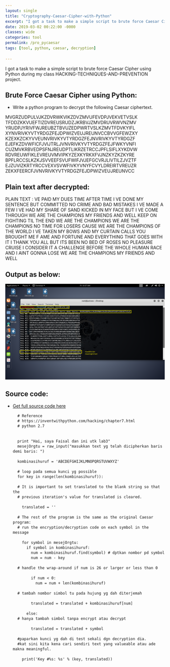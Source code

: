 ```yaml
---
layout: single
title: "Cryptography-Caesar-Cipher-with-Python"
excerpt: "I got a task to make a simple script to brute force Caesar Cipher using Python during my class HACKING-TECHNIQUES-AND-PREVENTION project."
date: 2019-03-02 00:22:00 -0000
classes: wide
categories: tool
permalink: /pro_pycaesar
tags: [tool, python, caesar, decryption]

---
```


I got a task to make a simple script to brute force Caesar Cipher using Python during my class HACKING-TECHNIQUES-AND-PREVENTION project.

## Brute Force Caesar Cipher using Python:
- Write a python program to decrypt the following Caesar ciphertext.

MVGRZUDPULVJKZDVRWKVIKZDVZMVUFEVDPJVEKVETVSLK TFDDZKKVUEFTIZDVREUSRUDZJKRBVJZMVDRUVRWVNZMV YRUDPJYRIVFWJREUBZTBVUZEDPWRTVSLKZMVTFDVKYIFL XYNVRIVKYVTYRDGZFEJDPWIZVEUJREUNVCCBVVGFEWZXY KZEXKZCKYVVEUNVRIVKYVTYRDGZFEJNVRIVKYVTYRDGZF EJEFKZDVWFICFJVIJTRLJVNVRIVKYVTYRDGZFEJFWKYVNFI CUZMVKRBVEDPSFNJREUDPTLIKRZETRCCJPFLSIFLXYKDVW RDVREUWFIKLEVREUVMVIPKYZEXKYRKXFVJNZKYZKZKYRE BPFLRCCSLKZKJSVVEEFSVUFWIFJVJEFGCVRJLIVTILZJVZTF EJZUVIZKRTYRCCVEXVSVWFIVKYVNYFCVYLDREIRTVREUZR ZEKXFEERCFJVNVRIVKYVTYRDGZFEJDPWIZVEUJREUNVCC

## Plain text after decrypted:

PLAIN TEXT : VE PAID MY DUES TIME AFTER TIME I VE DONE MY SENTENCE BUT COMMITTED NO CRIME AND BAD MISTAKES I VE MADE A FEW I VE HAD MY SHARE OF SAND KICKED IN MY FACE BUT I VE COME THROUGH WE ARE THE CHAMPIONS MY FRIENDS AND WELL KEEP ON FIGHTING TIL THE END WE ARE THE CHAMPIONS WE ARE THE CHAMPIONS NO TIME FOR LOSERS CAUSE WE ARE THE CHAMPIONS OF THE WORLD I VE TAKEN MY BOWS AND MY CURTAIN CALLS YOU BROUGHT ME F AME AND FORTUNE AND EVERYTHING THAT GOES WITH IT I THANK YOU ALL BUT ITS BEEN NO BED OF ROSES NO PLEASURE CRUISE I CONSIDER IT A CHALLENGE BEFORE THE WHOLE HUMAN RACE AND I AINT GONNA LOSE WE ARE THE CHAMPIONS MY FRIENDS AND WELL

## Output as below:
![Screenshot](https://raw.githubusercontent.com/faisalfs10x/HACKING-TECHNIQUES-AND-PREVENTION-cryptography-caesar-cipher/master/evidence.png)

## Source code:
- [Get full source code here](https://github.com/faisalfs10x/HACKING-TECHNIQUES-AND-PREVENTION-cryptography-caesar-cipher/blob/master/testBrute.py)

        # Reference
        # https://inventwithpython.com/hacking/chapter7.html
        # python 2.7


        print "Hai, saya Faisal dan ini utk lab3"
        mesejOrgtu = raw_input("masukkan text yg telah dicipherkan baris demi baris: ")

        kombinasihuruf = 'ABCDEFGHIJKLMNOPQRSTUVWXYZ'

        # loop pada semua kunci yg possible
        for key in range(len(kombinasihuruf)):

        # It is important to set translated to the blank string so that the
        # previous iteration's value for translated is cleared.

          translated = ''

        # The rest of the program is the same as the original Caesar program:
        # run the encryption/decryption code on each symbol in the message

          for symbol in mesejOrgtu:
            if symbol in kombinasihuruf:
              num = kombinasihuruf.find(symbol) # dptkan nombor pd symbol
              num = num - key

        # handle the wrap-around if num is 26 or larger or less than 0

              if num < 0:
                num = num + len(kombinasihuruf)

        # tambah nombor simbol tu pada hujung yg dah diterjemah

              translated = translated + kombinasihuruf[num]

            else:
        # hanya tambah simbol tanpa encrypt atau decrypt

              translated = translated + symbol

        #paparkan kunci yg dah di test sekali dgn decryption dia.
        #kat sini kita kena cari sendiri text yang valueable atau ade makna meaningful.

          print('Key #%s: %s' % (key, translated))
